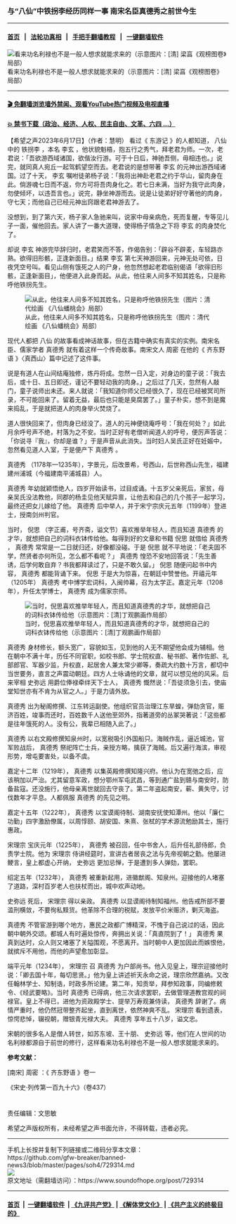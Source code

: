 ### 与“八仙”中铁拐李经历同样一事  南宋名臣真德秀之前世今生
------------------------

#### [首页](https://github.com/gfw-breaker/banned-news3/blob/master/README.md) &nbsp;&nbsp;|&nbsp;&nbsp; [法轮功真相](https://github.com/begood0513/basic/blob/master/README.md)  &nbsp;&nbsp;|&nbsp;&nbsp; [手把手翻墙教程](https://github.com/gfw-breaker/guides/wiki)  &nbsp;&nbsp;|&nbsp;&nbsp; [一键翻墙软件](https://github.com/gfw-breaker/nogfw/blob/master/README.md)  



<div><img alt="看来功名利禄也不是一般人想求就能求来的（示意图片：[清] 梁亯《观榜图卷》局部）" src="https://img.soundofhope.org/2023-06/1686884782973-1686985879891.jpg"/>
<br/><figcaption class="caption">
 看来功名利禄也不是一般人想求就能求来的（示意图片：[清] 梁亯《观榜图卷》局部）
</figcaption></div><hr/>

#### [ 🎬  免翻墙浏览墙外禁闻、观看YouTube热门视频及电视直播](https://github.com/gfw-breaker/HelloWorld)

#### [ 💥  禁书下载（政治、经济、人权、民主自由、文革、六四 ...）](https://github.com/gfw-breaker/books/blob/master/README.md)

<div><div class="Content__Wrapper sc-1bvya0-0 elmmKw article_body" data-checkusr="" itemprop="articleBody">
 <div id="post_place_1">
 </div>
 <p class="meta-top">
  <span class="meta">
   【希望之声2023年6月17日】（作者：慧明）
  </span>
  看过《
  <ok href="/term/158807">
   东游记
  </ok>
  》的人都知道，
  <ok href="/term/38327">
   八仙
  </ok>
  中的
  <ok href="/term/71585">
   铁拐李
  </ok>
  ，本名
  <ok href="/term/879785">
   李玄
  </ok>
  ，他状貌魁梧，抱五行之秀气，拜老君为师。一次，老君说：「吾欲游西域诸国，欲偕汝行游。可于十日后，神驰吾侧，毋相违也。」说完，就同真人宛丘一起驾鹤望空而去。老君说的是想带著
  <ok href="/term/879785">
   李玄
  </ok>
  的元神出游西域诸国。过了十天，
  <ok href="/term/879785">
   李玄
  </ok>
  嘱咐徒弟杨子说：「我将出神赴老君之约于华山，留肉身在此。倘游魂七日而不返，你方可将吾肉身化之。若七日未满，当好为我守此肉身，勿使倾坏，以违吾言也。」说完，静坐神游而去。说是让徒弟好好守著他的肉身，守七天；而他自己已经元神出窍跟老君神游去了。
 </p>
 <p>
  没想到，到了第六天，杨子家人急驰来叫，说家中母亲病危，死而复醒，专等见儿子一面，催他回去。家人讲了一番大道理，使得杨子情急之下将
  <ok href="/term/879785">
   李玄
  </ok>
  的肉身焚化了。
 </p>
 <p>
  却说
  <ok href="/term/879785">
   李玄
  </ok>
  神游完毕辞归时，老君笑而不答，作偈告别：「辟谷不辟麦，车轻路亦熟。欲得旧形骸，正逢新面目。」结果
  <ok href="/term/879785">
   李玄
  </ok>
  第七天神游回来，元神无处可依，日夜凭空号叫。看见山侧有饿死之人的尸身，他忽然想起老君临别偈语「欲得旧形骸，正逢新面目」，他便进入此身而起。从此，他往来人间多不知其姓名，只是称呼他铁拐先生。
 </p>
 <figure class="OImage__StyledFigure-sc-1lfley0-0 jWYblU">
  <img alt="从此，他往来人间多不知其姓名，只是称呼他铁拐先生（图片：清代绘画 《八仙蟠桃会》局部）" src="https://img.soundofhope.org/2023-06/1686883019688.jpg"/>
  <br/><figcaption>
   从此，他往来人间多不知其姓名，只是称呼他铁拐先生（图片：清代绘画 《八仙蟠桃会》局部）
  </figcaption>
 </figure>
 <p>
  现代人都把
  <ok href="/term/38327">
   八仙
  </ok>
  的故事看成神话故事，但在古籍中确实有真实的实例。南宋名臣、儒家学者
  <ok href="/term/879788">
   真德秀
  </ok>
  就有着这样一个传奇故事。南宋文人
  <ok href="/term/879794">
   周密
  </ok>
  在他的《
  <ok href="/term/879797">
   齐东野语
  </ok>
  》〈真西山〉篇中记述了这件事。
 </p>
 <p>
  说是有道人在山间结庵独修，炼丹将成。忽然一日入定，对身边的童子说：「我去后，或十日、五日即还，谨记不要轻动我的肉身。」之后过了几天，忽然有人敲门，童子说师出未还。来人就说：「我知道你师父已经很久了，现在已经被冥司所录，不可能回来了。留着无益，最后也只能是臭腐罢了。」童子朴实，想不到是魔来捣乱，于是就把道人的肉身举火焚烧了。
 </p>
 <p>
  道人很快回来了，但肉身已经没了。道人的元神便绕庵呼号：「我在何处？」如此月余呼号声不绝，村落为之不安。当时正好有老僧听闻道人的呼号，便厉声答说：「你说寻『我』，你却是谁？」于是声音从此消失。当时妇人吴氏正好在妊娠中，忽然看见道人入室，于是便产下
  <ok href="/term/879788">
   真德秀
  </ok>
  。
 </p>
 <p>
  <ok href="/term/879788">
   真德秀
  </ok>
  （1178年—1235年），字景元，后改景希，号西山，后世称西山先生，福建建州浦城（今福建南平浦城县）人。
 </p>
 <p>
  <ok href="/term/879788">
   真德秀
  </ok>
  年幼就颖悟绝人，四岁开始读书，过目成诵。十五岁父亲死后，家贫，母亲吴氏没法教他，同郡的杨圭见他天赋异禀，让他去和自己的几个孩子一起学习，最终还把女儿嫁给了他。
  <ok href="/term/879788">
   真德秀
  </ok>
  后中举人，并于宋宁宗庆元五年（1199年）登进士，授南剑州判官。
 </p>
 <p>
  当时，
  <ok href="/term/879791">
   倪思
  </ok>
  （字正甫，号齐斋，谥文节）喜欢推举年轻人，而且知道
  <ok href="/term/879788">
   真德秀
  </ok>
  的才华，就想把自己的词科衣钵传给他。每得到好的文章和书籍
  <ok href="/term/879791">
   倪思
  </ok>
  就借给
  <ok href="/term/879788">
   真德秀
  </ok>
  ，
  <ok href="/term/879788">
   真德秀
  </ok>
  常常是一二日就归还，好像都没碰。于是
  <ok href="/term/879791">
   倪思
  </ok>
  就不平地说：「老夫固不学，然贤者亦何所见，怎么都不看呢？」
  <ok href="/term/879788">
   真德秀
  </ok>
  惶恐不安地回答说：「先生善诱，后学何敢自弃？书我都拜读过了，只是不敢久留。」
  <ok href="/term/879791">
   倪思
  </ok>
  随便问起书中内容，
  <ok href="/term/879788">
   真德秀
  </ok>
  都能背诵下来。
  <ok href="/term/879791">
   倪思
  </ok>
  于是大为惊喜，在朝廷中赞誉他。开禧元年（1205年）
  <ok href="/term/879788">
   真德秀
  </ok>
  考中博学宏词科，入闽帅幕，召为太学正。嘉定元年（1208年），升任太学博士，
  <ok href="/term/879788">
   真德秀
  </ok>
  成为儒家宗师。
 </p>
 <figure class="OImage__StyledFigure-sc-1lfley0-0 jWYblU">
  <img alt="当时，倪思喜欢推举年轻人，而且知道真德秀的才华，就想把自己的词科衣钵传给他（示意图片：[清]丁观鹏画作局部）" src="https://img.soundofhope.org/2023-06/1686883621805.jpg"/>
  <br/><figcaption>
   当时，倪思喜欢推举年轻人，而且知道真德秀的才华，就想把自己的词科衣钵传给他（示意图片：[清]丁观鹏画作局部）
  </figcaption>
 </figure>
 <p>
  <ok href="/term/879788">
   真德秀
  </ok>
  身材修长，额头宽广，容貌如玉，见到他的人无不期望他会成为辅相。他在朝中不满十年，历任不同官职，如校书郎、学士院权直、秘书郎、著作佐郎、礼部郎官、军器少监，升权直，起居舍人兼太常少卿等，奏疏大约数十万言，都切中当世要务，直言之声震动朝廷。四方人士咏诵他的文章，就可以想见他的风采。后来宰相
  <ok href="/term/779354">
   史弥远
  </ok>
  用爵位俸禄牵绊天下士人，
  <ok href="/term/879788">
   真德秀
  </ok>
  慨然说：「吾徒须急引去，使庙堂知世亦有不肯为从官之人。」于是力请外放。
 </p>
 <p>
  <ok href="/term/879788">
   真德秀
  </ok>
  出为秘阁修撰、江东转运副使。他组织官员治理江东旱蝗，弹劾贪官，赈济百姓，竣事而还时，百姓数千人送他至郊外，指著道旁的丛冢哭著说：「这些都是往年饿死的人。没有公，我辈已相随入此了。」
 </p>
 <p>
  <ok href="/term/879788">
   真德秀
  </ok>
  以右文殿修撰知泉州时，以宽税吸引外国船只。海贼作乱，逼近城池，官军败战后，
  <ok href="/term/879788">
   真德秀
  </ok>
  祭祀阵亡士兵，亲授方略，擒获了海贼。后又遍行海滨，审视形势，增屯要害处，以备不虞。
 </p>
 <p>
  嘉定十二年（1219年），
  <ok href="/term/879788">
   真德秀
  </ok>
  以集英殿修撰知隆兴府。他认为在宽弛之后，应该稍加以严治。尤其留意军政，想分鄂州军屯武昌，等到通广盐到赣与南安时，防备盐寇。还没施行，他母亲离世就回去守丧了。第二年盗起南安，蕲、黄失守，讨伐数年才平息。人都佩服
  <ok href="/term/879788">
   真德秀
  </ok>
  的先见之明。
 </p>
 <p>
  嘉定十五年（1222年），
  <ok href="/term/879788">
   真德秀
  </ok>
  以宝谟阁待制、湖南安抚使知潭州。他以「廉仁功勤」四字激励僚属，以周惇颐、胡安国、朱熹、张栻的学术源流勉励其士，施行惠政。
 </p>
 <p>
  <ok href="/term/120168">
   宋理宗
  </ok>
  宝庆元年（1225年），
  <ok href="/term/879788">
   真德秀
  </ok>
  被召回，任中书舍人，后升任礼部侍郎，负责学士院。他为
  <ok href="/term/120168">
   宋理宗
  </ok>
  侍讲经筵时，宣讲古者居丧之法与先帝视朝之勤。他屡进鲠言，皇上都虚心开纳，
  <ok href="/term/779354">
   史弥远
  </ok>
  更加忌惮，于是遭到多人弹劾，罢职。
 </p>
 <p>
  绍定五年（1232年），
  <ok href="/term/879788">
   真德秀
  </ok>
  被重新起用，进徽猷阁、知泉州。迎接他的人堵塞了道路，深村百岁老人也扶杖而出，城中欢声动地。
 </p>
 <p>
  <ok href="/term/779354">
   史弥远
  </ok>
  死后，
  <ok href="/term/120168">
   宋理宗
  </ok>
  得以亲政。
  <ok href="/term/879788">
   真德秀
  </ok>
  以显谟阁待制知福州。他告戒所部不要滥刑横敛，不要徇私黩货。他革除不合理的税赋，发放平价米赈济，剿灭海盗。
 </p>
 <p>
  <ok href="/term/879788">
   真德秀
  </ok>
  不管宦游到哪个地方，惠民之政都广博精深，不愧于自己说过的话，因此朝中朝外交颂。都城人有时遍处惊传，奔拥出关说：「真直院到了！」
  <ok href="/term/879788">
   真德秀
  </ok>
  果真到达时，众人则又堵塞了关隘围观，不愿离开。当时朝中人更加因此而嫉恨他，就摈斥不用他，而他的声望愈加彰显。
 </p>
 <p>
  端平元年（1234年），
  <ok href="/term/120168">
   宋理宗
  </ok>
  召
  <ok href="/term/879788">
   真德秀
  </ok>
  为户部尚书。他入见皇上，理宗迎接他时说：「卿去国十年，每切思贤。」他为皇上讲述祈天永命之说，理宗欣然嘉纳。又改任翰林学士、知制诰，时政多所论建。第二年，知贡举，拜参知政事，同编修敕令、《经武要略》。当时
  <ok href="/term/879788">
   真德秀
  </ok>
  已得病，他三次请求罢职，去做管理道教宫观的祠禄官。皇上不得已，进他为资政殿学士、提举万寿观兼侍读，
  <ok href="/term/879788">
   真德秀
  </ok>
  辞谢了。病情严重时，他仍然冠带整齐起坐，直到离世，依然神爽不乱。
  <ok href="/term/120168">
   宋理宗
  </ok>
  看到遗表，惊愕悲悼，辍视朝，赠银青光禄大夫。
  <ok href="/term/879788">
   真德秀
  </ok>
  享年五十八岁，谥文忠。
 </p>
 <p>
  宋朝的很多名人是僧人转世，如苏东坡、王十朋、
  <ok href="/term/779354">
   史弥远
  </ok>
  等，他们在人世间的功名利禄都源自于前世的修行，这样看来功名利禄也不是一般人想求就能求来的。
 </p>
 <p>
  <strong>
   参考文献：
  </strong>
 </p>
 <p>
  [南宋]
  <ok href="/term/879794">
   周密
  </ok>
  ：《
  <ok href="/term/879797">
   齐东野语
  </ok>
  》卷一
 </p>
 <p>
  《宋史·列传第一百九十六》（卷437）
 </p>
 <h1>
 </h1>
 <p class="meta-btm">
  责任编辑：文思敏
 </p>
 <p class="meta-btm">
  希望之声版权所有，未经希望之声书面允许，不得转载，违者必究。
 </p>
</div>
</div>
<hr/>
手机上长按并复制下列链接或二维码分享本文章：<br/>
https://github.com/gfw-breaker/banned-news3/blob/master/pages/soh4/729314.md <br/>
<a href='https://github.com/gfw-breaker/banned-news3/blob/master/pages/soh4/729314.md'><img src='https://github.com/gfw-breaker/banned-news3/blob/master/pages/soh4/729314.md.png'/></a> <br/>
原文地址（需翻墙访问）：https://www.soundofhope.org/post/729314


------------------------
#### [首页](https://github.com/gfw-breaker/banned-news3/blob/master/README.md) &nbsp;|&nbsp; [一键翻墙软件](https://github.com/gfw-breaker/nogfw/blob/master/README.md) &nbsp;| [《九评共产党》](https://github.com/gfw-breaker/9ping.md/blob/master/README.md#九评之一评共产党是什么) | [《解体党文化》](https://github.com/gfw-breaker/jtdwh.md/blob/master/README.md) | [《共产主义的终极目的》](https://github.com/gfw-breaker/gczydzjmd.md/blob/master/README.md)


<img src='http://gfw-breaker.win/banned-news3/pages/soh4/729314.md' width='0px' height='0px'/>